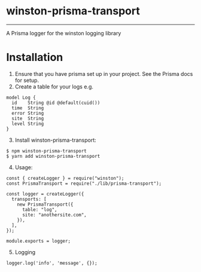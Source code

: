 # winston-prisma-transport

---

A Prisma logger for the winston logging library

# Installation

1. Ensure that you have prisma set up in your project. See the Prisma docs for setup.
2. Create a table for your logs e.g.

```
model Log {
  id    String @id @default(cuid())
  time  String
  error String
  site  String
  level String
}
```

3. Install winston-prisma-transport:

```
$ npm winston-prisma-transport
$ yarn add winston-prisma-transport
```

4. Usage:

```
const { createLogger } = require("winston");
const PrismaTransport = require("./lib/prisma-transport");

const logger = createLogger({
  transports: [
    new PrismaTransport({
      table: "log",
      site: "anothersite.com",
    }),
  ],
});

module.exports = logger;

```

5. Logging

```
logger.log('info', 'message', {});
```
